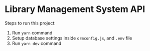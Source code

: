 # Library Management System API

Steps to run this project:

1. Run `yarn` command
2. Setup database settings inside `ormconfig.js`, and `.env` file
3. Run `yarn dev` command

